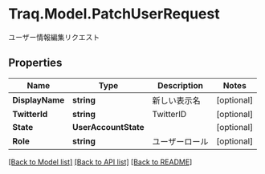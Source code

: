# Traq.Model.PatchUserRequest
ユーザー情報編集リクエスト

## Properties

Name | Type | Description | Notes
------------ | ------------- | ------------- | -------------
**DisplayName** | **string** | 新しい表示名 | [optional] 
**TwitterId** | **string** | TwitterID | [optional] 
**State** | **UserAccountState** |  | [optional] 
**Role** | **string** | ユーザーロール | [optional] 

[[Back to Model list]](../README.md#documentation-for-models) [[Back to API list]](../README.md#documentation-for-api-endpoints) [[Back to README]](../README.md)

